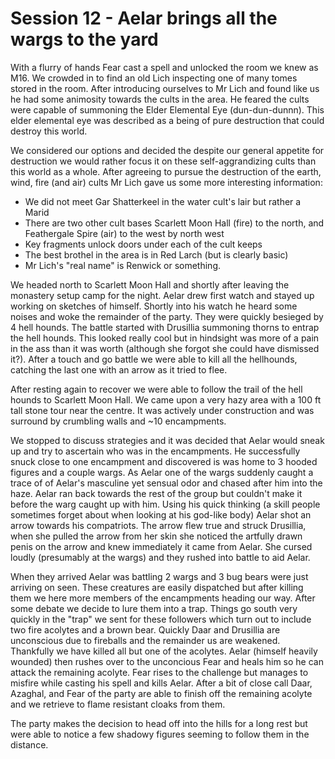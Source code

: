 # Session 12 - Aelar brings all the wargs to the yard

With a flurry of hands Fear cast a spell and unlocked the room we knew as M16. We crowded in to find an old Lich inspecting one of many tomes stored in the room. After introducing ourselves to Mr Lich and found like us he had some animosity towards the cults in the area. He feared the cults were capable of summoning the Elder Elemental Eye (dun-dun-dunnn). This elder elemental eye was described as a being of pure destruction that could destroy this world.

We considered our options and decided the despite our general appetite for destruction we would rather focus it on these self-aggrandizing cults than this world as a whole. After agreeing to pursue the destruction of the earth, wind, fire (and air) cults Mr Lich gave us some more interesting information:

* We did not meet Gar Shatterkeel in the water cult's lair but rather a Marid
* There are two other cult bases Scarlett Moon Hall (fire) to the north, and Feathergale Spire (air) to the west by north west
* Key fragments unlock doors under each of the cult keeps
* The best brothel in the area is in Red Larch (but is clearly basic)
* Mr Lich's "real name" is Renwick or something.

We headed north to Scarlett Moon Hall and shortly after leaving the monastery setup camp for the night. Aelar drew first watch and stayed up working on sketches of himself.  Shortly into his watch he heard some noises and woke the remainder of the party. They were quickly besieged by 4 hell hounds. The battle started with Drusillia summoning thorns to entrap the hell hounds. This looked really cool but in hindsight was more of a pain in the ass than it was worth (although she forgot she could have dismissed it?). After a touch and go battle we were able to kill all the hellhounds, catching the last one with an arrow as it tried to flee.

After resting again to recover we were able to follow the trail of the hell hounds to Scarlett Moon Hall. We came upon a very hazy area with a 100 ft tall stone tour near the centre. It was actively under construction and was surround by crumbling walls and ~10 encampments.

We stopped to discuss strategies and it was decided that Aelar would sneak up and try to ascertain who was in the encampments. He successfully snuck close to one encampment and discovered is was home to 3 hooded figures and a couple wargs. As Aelar one of the wargs suddenly caught a trace of of Aelar's masculine yet sensual odor and chased after him into the haze. Aelar ran back towards the rest of the group but couldn't make it before the warg caught up with him. Using his quick thinking (a skill people sometimes forget about when looking at his god-like body) Aelar shot an arrow towards his compatriots. The arrow flew true and struck Drusillia, when she pulled the arrow from her skin she noticed the artfully drawn penis on the arrow and knew immediately it came from Aelar. She cursed loudly (presumably at the wargs) and they rushed into battle to aid Aelar.

When they arrived Aelar was battling 2 wargs and 3 bug bears were just arriving on seen. These creatures are easily dispatched but after killing them we here more members of the encampments heading our way. After some debate we decide to lure them into a trap. Things go south very quickly in the "trap" we sent for these followers which turn out to include two fire acolytes and a brown bear. Quickly Daar and Drusillia are unconscious due to fireballs and the remainder us are weakened. Thankfully we have killed all but one of the acolytes. Aelar (himself heavily wounded) then rushes over to the unconcious Fear and heals him so he can attack the remaining acolyte. Fear rises to the challenge but manages to misfire while casting his spell and kills Aelar. After a bit of close call Daar, Azaghal, and Fear of the party are able to finish off the remaining acolyte and we retrieve to flame resistant cloaks from them.

The party makes the decision to head off into the hills for a long rest but were able to notice a few shadowy figures seeming to follow them in the distance.
